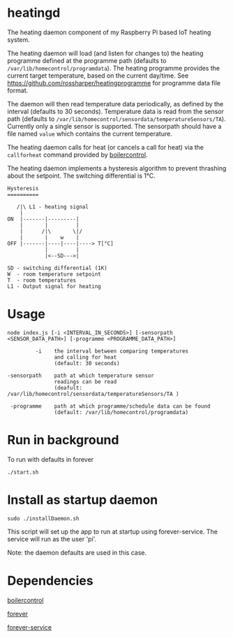 # heatingd

The heating daemon component of my Raspberry Pi based IoT heating system.

The heating daemon will load (and listen for changes to) the heating programme defined at the programme path (defaults to `/var/lib/homecontrol/programdata`). The heating programme provides the current target temperature, based on the current day/time. See https://github.com/rossharper/heatingprogramme for programme data file format.

The daemon will then read temperature data periodically, as defined by the interval (defaults to 30 seconds). Temperature data is read from the sensor path (defaults to `/var/lib/homecontrol/sensordata/temperatureSensors/TA`). Currently only a single sensor is supported. The sensorpath should have a file named `value` which contains the current temperature.

The heating daemon calls for heat (or cancels a call for heat) via the `callforheat` command provided by [boilercontrol](http://github.com/rossharper/boilercontrol).

The heating daemon implements a hysteresis algorithm to prevent thrashing about the setpoint. The switching differential is 1°C.
 
    Hysteresis
    ==========

       /|\ L1 - heating signal
        |
    ON  |-------|---------|
        |       |         |
        |      /|\       \|/
        |       |    w    |
    OFF |-------|----|----|----> T[°C]
                |         |
                |<--SD--->|

    SD - switching differential (1K)
    W  - room temperature setpoint
    T  - room temperatures
    L1 - Output signal for heating

# Usage

    node index.js [-i <INTERVAL_IN_SECONDS>] [-sensorpath <SENSOR_DATA_PATH>] [-programme <PROGRAMME_DATA_PATH>]

             -i    the interval between comparing temperatures
                   and calling for heat
                   (default: 30 seconds)

    -sensorpath    path at which temperature sensor
                   readings can be read
                   (deafult: /var/lib/homecontrol/sensordata/temperatureSensors/TA )

     -programme    path at which programme/schedule data can be found
                   (default: /var/lib/homecontrol/programdata)

# Run in background

To run with defaults in forever

    ./start.sh

# Install as startup daemon

    sudo ./installDaemon.sh

This script will set up the app to run at startup using forever-service. The service will run as the user 'pi'.

Note: the daemon defaults are used in this case.

# Dependencies

[boilercontrol](http://github.com/rossharper/boilercontrol)

[forever](https://github.com/foreverjs/forever)

[forever-service](https://github.com/zapty/forever-service)
